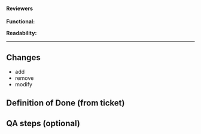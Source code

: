 #### Reviewers
**Functional:** 

**Readability:** 

---

## Changes
- add
- remove
- modify

## Definition of Done (from ticket)

## QA steps (optional)
